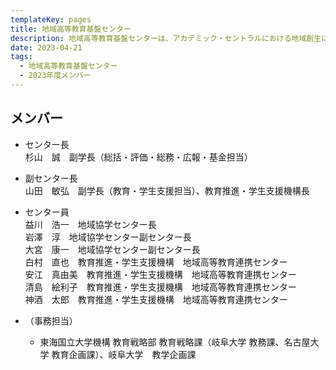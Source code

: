 ```yaml
---
templateKey: pages
title: 地域高等教育基盤センター
description: 地域高等教育基盤センターは、アカデミック・セントラルにおける地域創生に係る教育を担当します。
date: 2023-04-21
tags:
  - 地域高等教育基盤センター
  - 2023年度メンバー
---
```

## メンバー

* センター長<br>
杉山　誠　副学長（総括・評価・総務・広報・基金担当）

  
* 副センター長<br>
山田　敏弘　副学長（教育・学生支援担当）、教育推進・学生支援機構長


* センター員<br>
益川　浩一　地域協学センター長<br>
岩澤　淳　地域協学センター副センター長<br>
大宮　康一　地域協学センター副センター長<br>
白村　直也　教育推進・学生支援機構　地域高等教育連携センター<br>
安江　真由美　教育推進・学生支援機構　地域高等教育連携センター<br>
清島　絵利子　教育推進・学生支援機構　地域高等教育連携センター<br>
神酒　太郎　教育推進・学生支援機構　地域高等教育連携センター<br>


* （事務担当）

  * 東海国立大学機構 教育戦略部 教育戦略課（岐阜大学 教務課、名古屋大学 教育企画課）、岐阜大学　教学企画課